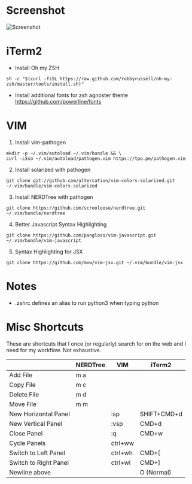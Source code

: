 # Screenshot
![Screenshot](http://i.imgur.com/Wje1Fbg.png)

# iTerm2

* Install Oh my ZSH
```
sh -c "$(curl -fsSL https://raw.github.com/robbyrussell/oh-my-zsh/master/tools/install.sh)"
```

* Install additional fonts for zsh agnoster theme
https://github.com/powerline/fonts

# VIM

1. Install vim-pathogen
```
mkdir -p ~/.vim/autoload ~/.vim/bundle && \
curl -LSso ~/.vim/autoload/pathogen.vim https://tpo.pe/pathogen.vim
```

2. Install solarized with pathogen
```
git clone git://github.com/altercation/vim-colors-solarized.git ~/.vim/bundle/vim-colors-solarized
```

3. Install NERDTree with pathogen
```
git clone https://github.com/scrooloose/nerdtree.git ~/.vim/bundle/nerdtree
```

4. Better Javascript Syntax Highlighting
```
git clone https://github.com/pangloss/vim-javascript.git ~/.vim/bundle/vim-javascript
```

5. Syntax Highlighting for JSX
```
git clone https://github.com/mxw/vim-jsx.git ~/.vim/bundle/vim-jsx
```

# Notes
* .zshrc defines an alias to run python3 when typing python


# Misc Shortcuts
These are shortcuts that I once (or regularly) search for on the web and I need for my workflow. Not exhaustive.

|                       | NERDTree | VIM     | iTerm2       |
|-----------------------|----------|---------|--------------|
| Add File              | m a      |         |              |
| Copy File             | m c      |         |              |
| Delete File           | m d      |         |              |
| Move File             | m m      |         |              |
| New Horizontal Panel  |          | :sp     | SHIFT+CMD+d  |
| New Vertical Panel    |          | :vsp    | CMD+d        |
| Close Panel           |          | :q      | CMD+w        |
| Cycle Panels          |          | ctrl+ww |              |
| Switch to Left Panel  |          | ctrl+wh | CMD+[        |
| Switch to Right Panel |          | ctrl+wl | CMD+]        |
| Newline above         |          |         | O (Normal)   |
